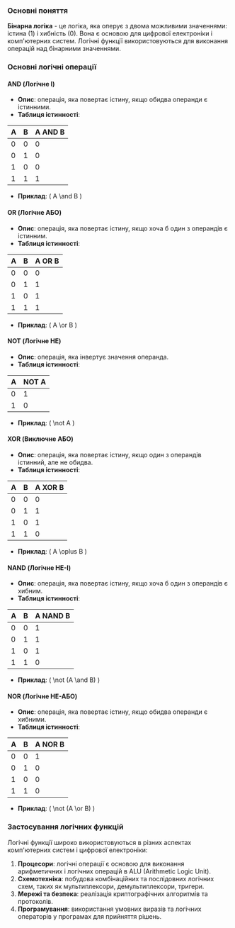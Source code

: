 
### Основні поняття

**Бінарна логіка** - це логіка, яка оперує з двома можливими значеннями: істина (1) і хибність (0). Вона є основою для цифрової електроніки і комп'ютерних систем. Логічні функції використовуються для виконання операцій над бінарними значеннями.

### Основні логічні операції

#### AND (Логічне І)

- **Опис**: операція, яка повертає істину, якщо обидва операнди є істинними.
- **Таблиця істинності**:

| A | B | A AND B |
|---|---|---------|
| 0 | 0 |    0    |
| 0 | 1 |    0    |
| 1 | 0 |    0    |
| 1 | 1 |    1    |

- **Приклад**: \( A \and B \)

#### OR (Логічне АБО)

- **Опис**: операція, яка повертає істину, якщо хоча б один з операндів є істинним.
- **Таблиця істинності**:

| A | B | A OR B |
|---|---|--------|
| 0 | 0 |    0   |
| 0 | 1 |    1   |
| 1 | 0 |    1   |
| 1 | 1 |    1   |

- **Приклад**: \( A \or B \)

#### NOT (Логічне НЕ)

- **Опис**: операція, яка інвертує значення операнда.
- **Таблиця істинності**:

| A | NOT A |
|---|-------|
| 0 |   1   |
| 1 |   0   |

- **Приклад**: \( \not A \)

#### XOR (Виключне АБО)

- **Опис**: операція, яка повертає істину, якщо один з операндів істинний, але не обидва.
- **Таблиця істинності**:

| A | B | A XOR B |
|---|---|---------|
| 0 | 0 |    0    |
| 0 | 1 |    1    |
| 1 | 0 |    1    |
| 1 | 1 |    0    |

- **Приклад**: \( A \oplus B \)

#### NAND (Логічне НЕ-І)

- **Опис**: операція, яка повертає істину, якщо хоча б один з операндів є хибним.
- **Таблиця істинності**:

| A | B | A NAND B |
|---|---|----------|
| 0 | 0 |    1     |
| 0 | 1 |    1     |
| 1 | 0 |    1     |
| 1 | 1 |    0     |

- **Приклад**: \( \not (A \and B) \)

#### NOR (Логічне НЕ-АБО)

- **Опис**: операція, яка повертає істину, якщо обидва операнди є хибними.
- **Таблиця істинності**:

| A | B | A NOR B |
|---|---|---------|
| 0 | 0 |    1    |
| 0 | 1 |    0    |
| 1 | 0 |    0    |
| 1 | 1 |    0    |

- **Приклад**: \( \not (A \or B) \)

### Застосування логічних функцій

Логічні функції широко використовуються в різних аспектах комп'ютерних систем і цифрової електроніки:

1. **Процесори**: логічні операції є основою для виконання арифметичних і логічних операцій в ALU (Arithmetic Logic Unit).
2. **Схемотехніка**: побудова комбінаційних та послідовних логічних схем, таких як мультиплексори, демультиплексори, тригери.
3. **Мережі та безпека**: реалізація криптографічних алгоритмів та протоколів.
4. **Програмування**: використання умовних виразів та логічних операторів у програмах для прийняття рішень.